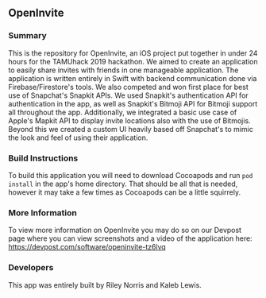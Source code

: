 ## OpenInvite

### Summary

This is the repository for OpenInvite, an iOS project put together in under 24 hours for the TAMUhack 2019 hackathon. We aimed to create an application to easily share invites with friends in one manageable application. The application is written entirely in Swift with backend communication done via Firebase/Firestore's tools. We also competed and won first place for best use of Snapchat's Snapkit APIs. We used Snapkit's authentication API for authentication in the app, as well as Snapkit's Bitmoji API for Bitmoji support all throughout the app. Additionally, we integrated a basic use case of Apple's Mapkit API to display invite locations also with the use of Bitmojis. Beyond this we created a custom UI heavily based off Snapchat's to mimic the look and feel of using their application.

### Build Instructions

To build this application you will need to download Cocoapods and run `pod install` in the app's home directory. That should be all that is needed, however it may take a few times as Cocoapods can be a little squirrely.

### More Information

To view more information on OpenInvite you may do so on our Devpost page where you can view screenshots and a video of the application here: https://devpost.com/software/openinvite-tz6lvq

### Developers

This app was entirely built by Riley Norris and Kaleb Lewis.
